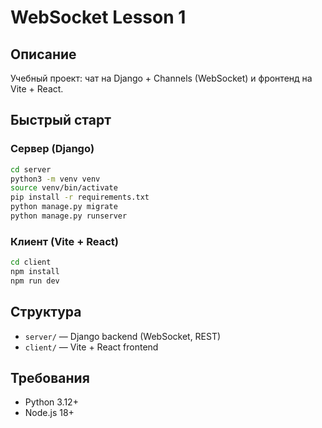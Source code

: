 # WebSocket Lesson 1

## Описание

Учебный проект: чат на Django + Channels (WebSocket) и фронтенд на Vite + React.

## Быстрый старт

### Сервер (Django)

```bash
cd server
python3 -m venv venv
source venv/bin/activate
pip install -r requirements.txt
python manage.py migrate
python manage.py runserver
```

### Клиент (Vite + React)

```bash
cd client
npm install
npm run dev
```

## Структура
- `server/` — Django backend (WebSocket, REST)
- `client/` — Vite + React frontend

## Требования
- Python 3.12+
- Node.js 18+ 